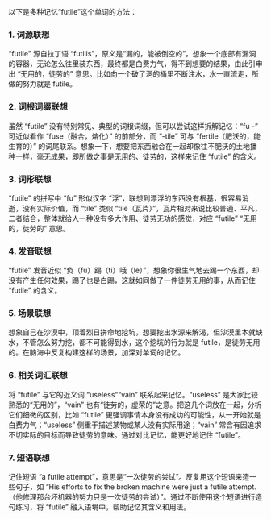 以下是多种记忆“futile”这个单词的方法：

### 1. 词源联想
“futile” 源自拉丁语 “futilis”，原义是“漏的，能被倒空的”，想象一个底部有漏洞的容器，无论怎么往里装东西，最终都是白费力气，得不到想要的结果，由此引申出 “无用的，徒劳的” 意思。比如向一个破了洞的桶里不断注水，水一直流走，所做的努力就是 futile。

### 2. 词根词缀联想
虽然 “futile” 没有特别常见、典型的词根词缀，但可以尝试这样拆解记忆：“fu -” 可近似看作 “fuse（融合，熔化）” 的前部分，而 “-tile” 可与 “fertile（肥沃的，能生育的）” 的词尾联系。想象一下，想要把东西融合在一起却像往不肥沃的土地播种一样，毫无成果，即所做之事是无用的、徒劳的，这样来记住 “futile” 的含义。

### 3. 词形联想
“futile” 的拼写中 “fu” 形似汉字 “浮”，联想到漂浮的东西没有根基，很容易消逝，没有实际价值，而 “tile” 类似 “tile（瓦片）”，瓦片相对来说比较普通、平凡，二者结合，整体就给人一种没有多大作用、徒劳无功的感觉，对应 “futile” “无用的，徒劳的” 意思。

### 4. 发音联想
“futile” 发音近似 “负（fu）踢（ti）哦（le）”，想象你很生气地去踢一个东西，却没有产生任何效果，踢了也是白踢，这就如同做了一件徒劳无用的事，从而记住 “futile” 的含义。

### 5. 场景联想
想象自己在沙漠中，顶着烈日拼命地挖坑，想要挖出水源来解渴，但沙漠里本就缺水，不管怎么努力挖，都不可能得到水，这个挖坑的行为就是 futile，是徒劳无用的。在脑海中反复构建这样的场景，加深对单词的记忆。

### 6. 相关词汇联想
将 “futile” 与它的近义词 “useless”“vain” 联系起来记忆。“useless” 是大家比较熟悉的“无用的”，“vain” 也有“徒劳的，虚荣的”之意。把这几个词放在一起，分析它们细微的区别，比如 “futile” 更强调事情本身没有成功的可能性，从一开始就是白费力气；“useless” 侧重于描述某物或某人没有实际用途；“vain” 常含有因追求不切实际的目标而导致徒劳的意味。通过对比记忆，能更好地记住 “futile”。

### 7. 短语联想
记住短语 “a futile attempt”，意思是“一次徒劳的尝试”。反复用这个短语来造一些句子，如 “His efforts to fix the broken machine were just a futile attempt.（他修理那台坏机器的努力只是一次徒劳的尝试）”。通过不断使用这个短语进行造句练习，将 “futile” 融入语境中，帮助记忆其含义和用法。 